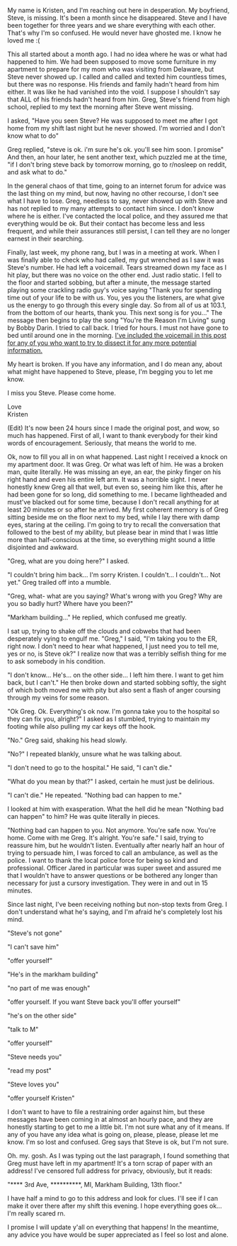My name is Kristen, and I'm reaching out here in desperation. My boyfriend, Steve, is missing. It's been a month since he disappeared. Steve and I have been together for three years and we share everything with each other. That's why I'm so confused. He would never have ghosted me. I know he loved me :(

This all started about a month ago. I had no idea where he was or what had happened to him. We had been supposed to move some furniture in my apartment to prepare for my mom who was visiting from Delaware, but Steve never showed up. I called and called and texted him countless times, but there was no response. His friends and family hadn't heard from him either. It was like he had vanished into the void. I suppose I shouldn't say that ALL of his friends hadn't heard from him. Greg, Steve's friend from high school, replied to my text the morning after Steve went missing.

I asked, "Have you seen Steve? He was supposed to meet me after I got home from my shift last night but he never showed. I'm worried and I don't know what to do"

Greg replied, "steve is ok. i'm sure he's ok. you'll see him soon. I promise" And then, an hour later, he sent another text, which puzzled me at the time, "if I don't bring steve back by tomorrow morning, go to r/nosleep on reddit, and ask what to do."

In the general chaos of that time, going to an internet forum for advice was the last thing on my mind, but now, having no other recourse, I don't see what I have to lose. Greg, needless to say, never showed up with Steve and has not replied to my many attempts to contact him since. I don't know where he is either. I've contacted the local police, and they assured me that everything would be ok. But their contact has become less and less frequent, and while their assurances still persist, I can tell they are no longer earnest in their searching.

Finally, last week, my phone rang, but I was in a meeting at work. When I was finally able to check who had called, my gut wrenched as I saw it was Steve's number. He had left a voicemail. Tears streamed down my face as I hit play, but there was no voice on the other end. Just radio static. I fell to the floor and started sobbing, but after a minute, the message started playing some crackling radio guy's voice saying "Thank you for spending time out of your life to be with us. You, yes you the listeners, are what give us the energy to go through this every single day. So from all of us at 103.1, from the bottom of our hearts, thank you. This next song is for you..." The message then begins to play the song "You're the Reason I'm Living" sung by Bobby Darin. I tried to call back. I tried for hours. I must not have gone to bed until around one in the morning. [I've included the voicemail in this post for any of you who want to try to dissect it for any more potential information.](https://drive.google.com/file/d/1mZF0gxDxG_wKMlO85UuoHrmOiZVb47DA/view?usp=drive_link)

My heart is broken. If you have any information, and I do mean any, about what might have happened to Steve, please, I'm begging you to let me know.

I miss you Steve. Please come home.

Love  
Kristen

(Edit) It's now been 24 hours since I made the original post, and wow, so much has happened. First of all, I want to thank everybody for their kind words of encouragement. Seriously, that means the world to me.

Ok, now to fill you all in on what happened. Last night I received a knock on my apartment door. It was Greg. Or what was left of him. He was a broken man, quite literally. He was missing an eye, an ear, the pinky finger on his right hand and even his entire left arm. It was a horrible sight. I never honestly knew Greg all that well, but even so, seeing him like this, after he had been gone for so long, did something to me. I became lightheaded and must've blacked out for some time, because I don't recall anything for at least 20 minutes or so after he arrived. My first coherent memory is of Greg sitting beside me on the floor next to my bed, while I lay there with damp eyes, staring at the ceiling. I'm going to try to recall the conversation that followed to the best of my ability, but please bear in mind that I was little more than half-conscious at the time, so everything might sound a little disjointed and awkward.

"Greg, what are you doing here?" I asked.

"I couldn't bring him back... I'm sorry Kristen. I couldn't... I couldn't... Not yet." Greg trailed off into a mumble.

"Greg, what- what are you saying? What's wrong with you Greg? Why are you so badly hurt? Where have you been?"

"Markham building..." He replied, which confused me greatly.

I sat up, trying to shake off the clouds and cobwebs that had been desperately vying to engulf me. "Greg," I said, "I'm taking you to the ER, right now. I don't need to hear what happened, I just need you to tell me, yes or no, is Steve ok?" I realize now that was a terribly selfish thing for me to ask somebody in his condition.

"I don't know... He's... on the other side... I left him there. I want to get him back, but I can't." He then broke down and started sobbing softly, the sight of which both moved me with pity but also sent a flash of anger coursing through my veins for some reason.

"Ok Greg. Ok. Everything's ok now. I'm gonna take you to the hospital so they can fix you, alright?" I asked as I stumbled, trying to maintain my footing while also pulling my car keys off the hook.

"No." Greg said, shaking his head slowly.

"No?" I repeated blankly, unsure what he was talking about.

"I don't need to go to the hospital." He said, "I can't die."

"What do you mean by that?" I asked, certain he must just be delirious.

"I can't die." He repeated. "Nothing bad can happen to me."

I looked at him with exasperation. What the hell did he mean "Nothing bad can happen" to him? He was quite literally in pieces.

"Nothing bad can happen to you. Not anymore. You're safe now. You're home. Come with me Greg. It's alright. You're safe." I said, trying to reassure him, but he wouldn't listen. Eventually after nearly half an hour of trying to persuade him, I was forced to call an ambulance, as well as the police. I want to thank the local police force for being so kind and professional. Officer Jared in particular was super sweet and assured me that I wouldn't have to answer questions or be bothered any longer than necessary for just a cursory investigation. They were in and out in 15 minutes.

Since last night, I've been receiving nothing but non-stop texts from Greg. I don't understand what he's saying, and I'm afraid he's completely lost his mind.

"Steve's not gone"

"I can't save him"

"offer yourself"

"He's in the markham building"

"no part of me was enough"

"offer yourself. If you want Steve back you'll offer yourself"

"he's on the other side"

"talk to M"

"offer yourself"

"Steve needs you"

"read my post"

"Steve loves you"

"offer yourself Kristen"

I don't want to have to file a restraining order against him, but these messages have been coming in at almost an hourly pace, and they are honestly starting to get to me a little bit. I'm not sure what any of it means. If any of you have any idea what is going on, please, please, please let me know. I'm so lost and confused. Greg says that Steve is ok, but I'm not sure.

Oh. my. gosh. As I was typing out the last paragraph, I found something that Greg must have left in my apartment! It's a torn scrap of paper with an address! I've censored full address for privacy, obviously, but it reads:

"\*\*\*\* 3rd Ave, \*\*\*\*\*\*\*\*\*\*, MI, Markham Building, 13th floor."

I have half a mind to go to this address and look for clues. I'll see if I can make it over there after my shift this evening. I hope everything goes ok... I'm really scared rn.

I promise I will update y'all on everything that happens! In the meantime, any advice you have would be super appreciated as I feel so lost and alone.